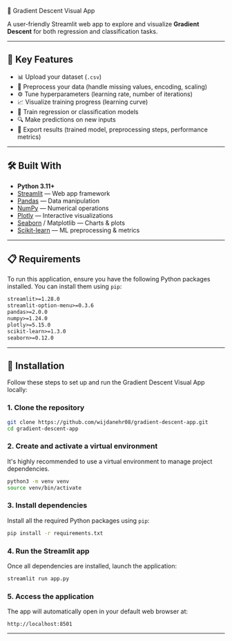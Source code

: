  🧠 Gradient Descent Visual App

A user-friendly Streamlit web app to explore and visualize **Gradient Descent** for both regression and classification tasks.

---

## 🚀 Key Features

- 📊 Upload your dataset (`.csv`)
- 🧹 Preprocess your data (handle missing values, encoding, scaling)
- ⚙️ Tune hyperparameters (learning rate, number of iterations)
- 📈 Visualize training progress (learning curve)
- 🤖 Train regression or classification models
- 🔍 Make predictions on new inputs
- 💾 Export results (trained model, preprocessing steps, performance metrics)

---

## 🛠️ Built With

- **Python 3.11+**
- [Streamlit](https://streamlit.io/) — Web app framework
- [Pandas](https://pandas.pydata.org/) — Data manipulation
- [NumPy](https://numpy.org/) — Numerical operations
- [Plotly](https://plotly.com/python/) — Interactive visualizations
- [Seaborn](https://seaborn.pydata.org/) / Matplotlib — Charts & plots
- [Scikit-learn](https://scikit-learn.org/) — ML preprocessing & metrics

---

## 📋 Requirements

To run this application, ensure you have the following Python packages installed. You can install them using `pip`:

```txt
streamlit>=1.28.0
streamlit-option-menu>=0.3.6
pandas>=2.0.0
numpy>=1.24.0
plotly>=5.15.0
scikit-learn>=1.3.0
seaborn>=0.12.0
```

---




## 🚀 Installation

Follow these steps to set up and run the Gradient Descent Visual App locally:

### 1. Clone the repository

```bash
git clone https://github.com/wijdanehr08/gradient-descent-app.git
cd gradient-descent-app
```

### 2. Create and activate a virtual environment

It's highly recommended to use a virtual environment to manage project dependencies.

```bash
python3 -m venv venv
source venv/bin/activate
```

### 3. Install dependencies

Install all the required Python packages using `pip`:

```bash
pip install -r requirements.txt
```

### 4. Run the Streamlit app

Once all dependencies are installed, launch the application:

```bash
streamlit run app.py
```

### 5. Access the application

The app will automatically open in your default web browser at:

```
http://localhost:8501
```

---
